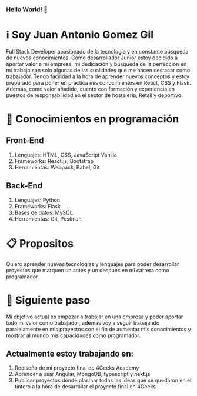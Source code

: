 ### Hello World! 👋
<h1> ℹ️ Soy Juan Antonio Gomez Gil</h1>
<p>Full Stack Developer apasionado de la tecnología y en constante búsqueda de nuevos conocimientos. Como desarrollador Junior estoy decidido a aportar valor a mi empresa, mi dedicación y búsqueda de la perfección en mi trabajo son solo algunas de las cualidades que me hacen destacar como trabajador. Tengo facilidad a la hora de aprender nuevos conceptos y estoy preparado para poner en práctica mis conocimientos en React, CSS y Flask. Además, como valor añadido, cuento con formación y experiencia en puestos de responsabilidad en el sector de hostelería, Retail y deportivo.</p>

<h1>🧠 Conocimientos en programación</h1>
<h2>Front-End</h2>
<ol>
<li>Lenguajes: HTML, CSS, JavaScript Vanilla
  </li>
  <li>Frameworks: React.js, Bootstrap
  </li>
  <li>Herramientas: Webpack, Babel, Git
  </li>
</ol> 
<h2>Back-End</h2>
<ol>
<li>Lenguajes: Python
  </li>
  <li>Frameworks: Flask
  </li>
  <li>Bases de datos: MySQL
  </li>
  <li>Herramientas: Git, Postman
  </li>
</ol> 
<h1>📋 Propositos </h1>
<p>Quiero aprender nuevas tecnologías y lenguajes para poder desarrollar proyectos que marquen un antes y un despues en mi carrera como programador.</p>
<h1>💭 Siguiente paso</h1>
<p>Mi objetivo actual es empezar a trabajar en una empresa y poder aportar todo mi valor como trabajador, además voy a seguir trabajando paralelamente en mis proyectos con el fin de aumentar mis conocimientos y mostrar al mundo mis capacidades como programador.</p>
<h2>Actualmente estoy trabajando en:</h2>
<ol>
  <li>Rediseño de mi proyecto final de 4Geeks Academy</li>
  <li>Aprender a usar Angular, MongoDB, typescript y next.js</li>
  <li>Publicar proyectos donde plasmar todas las ideas que se quedaron en el tintero a la hora de desarrollar el proyecto final en 4Geeks</li>
</ol>


